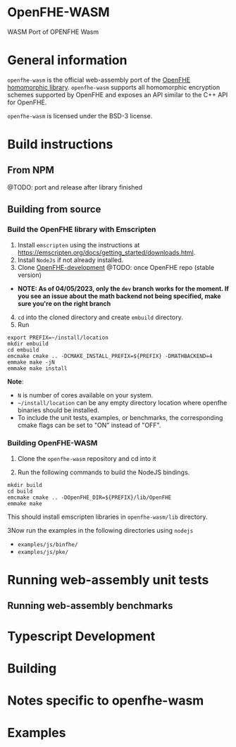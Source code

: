 # OpenFHE-WASM
WASM Port of OPENFHE Wasm

# General information

`openfhe-wasm` is the official web-assembly port of
the [OpenFHE homomorphic library](https://www.openfhe.org/). `openfhe-wasm` supports all homomorphic encryption
schemes supported by OpenFHE and exposes an API similar to the C++ API for OpenFHE.

`openfhe-wasm` is licensed under the BSD-3 license.

# Build instructions

## From NPM

@TODO: port and release after library finished

## Building from source

### Build the OpenFHE library with Emscripten

1. Install `emscripten` using the instructions at https://emscripten.org/docs/getting_started/downloads.html.
2. Install `NodeJs` if not already installed.
3. Clone [OpenFHE-development](https://github.com/openfheorg/openfhe-development) @TODO: once OpenFHE repo (stable version)

- **NOTE: As of 04/05/2023, only the `dev` branch works for the moment. If you see an issue about the math backend not being specified, make sure you're on the right branch**

4. `cd` into the cloned directory and create `embuild` directory.
5. Run

```
export PREFIX=~/install/location
mkdir embuild
cd embuild
emcmake cmake .. -DCMAKE_INSTALL_PREFIX=${PREFIX} -DMATHBACKEND=4
emmake make -jN
emmake make install
```

**Note**: 
- `N` is number of cores available on your system.
- `~/install/location` can be any empty directory location where openfhe binaries should be installed. 
- To include the unit tests, examples, or benchmarks, the corresponding cmake flags can be set to "ON" instead of "OFF".

### Building OpenFHE-WASM

1. Clone the `openfhe-wasm` repository and cd into it

2. Run the following commands to build the NodeJS bindings.

```
mkdir build
cd build
emcmake cmake .. -DOpenFHE_DIR=${PREFIX}/lib/OpenFHE
emmake make
```

This should install emscripten libraries in `openfhe-wasm/lib` directory.

3Now run the examples in the following directories using `nodejs`

* `examples/js/binfhe/`
* `examples/js/pke/`

# Running web-assembly unit tests

## Running web-assembly benchmarks

# Typescript Development

# Building

# Notes specific to openfhe-wasm

# Examples